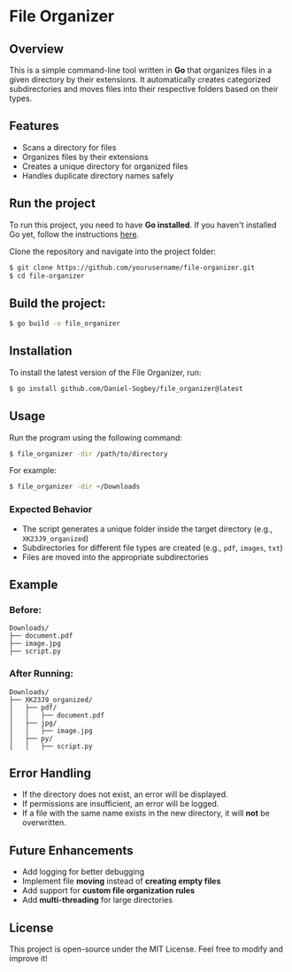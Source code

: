 # File Organizer

## Overview
This is a simple command-line tool written in **Go** that organizes files in a given directory by their extensions. It automatically creates categorized subdirectories and moves files into their respective folders based on their types.

## Features
- Scans a directory for files
- Organizes files by their extensions
- Creates a unique directory for organized files
- Handles duplicate directory names safely

## Run the project
To run this project, you need to have **Go installed**. If you haven't installed Go yet, follow the instructions [here](https://go.dev/doc/install).

Clone the repository and navigate into the project folder:
```sh
$ git clone https://github.com/yourusername/file-organizer.git
$ cd file-organizer
```

## Build the project:
```sh
$ go build -o file_organizer
```

## Installation

To install the latest version of the File Organizer, run:

```sh
$ go install github.com/Daniel-Sogbey/file_organizer@latest
```

## Usage
Run the program using the following command:
```sh
$ file_organizer -dir /path/to/directory
```
For example:
```sh
$ file_organizer -dir ~/Downloads
```

### Expected Behavior
- The script generates a unique folder inside the target directory (e.g., `XK23J9_organized`)
- Subdirectories for different file types are created (e.g., `pdf`, `images`, `txt`)
- Files are moved into the appropriate subdirectories

## Example
### Before:
```
Downloads/
├── document.pdf
├── image.jpg
├── script.py
```
### After Running:
```
Downloads/
├── XK23J9_organized/
│   ├── pdf/
│   │   ├── document.pdf
│   ├── jpg/
│   │   ├── image.jpg
│   ├── py/
│   │   ├── script.py
```

## Error Handling
- If the directory does not exist, an error will be displayed.
- If permissions are insufficient, an error will be logged.
- If a file with the same name exists in the new directory, it will **not** be overwritten.

## Future Enhancements
- Add logging for better debugging
- Implement file **moving** instead of **creating empty files**
- Add support for **custom file organization rules**
- Add **multi-threading** for large directories

## License
This project is open-source under the MIT License. Feel free to modify and improve it!